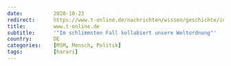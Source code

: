 ```yaml
---
date:          2020-10-23
redirect:      https://www.t-online.de/nachrichten/wissen/geschichte/id_88582030/harari-zur-pandemie-corona-hat-das-potential-die-welt-besser-zu-machen-.html
title:         www.t-online.de
subtitle:      '"Im schlimmsten Fall kollabiert unsere Weltordnung"'
country:       DE
categories:    [MSM, Mensch, Politik]
tags:          [harari]
---
```

